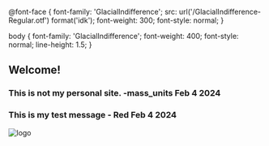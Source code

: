 @font-face {
    font-family: 'GlacialIndifference';
    src: url('/GlacialIndifference-Regular.otf') format('idk');
    font-weight: 300;
    font-style: normal;
}

body {
  font-family: 'GlacialIndifference';
  font-weight: 400;
  font-style: normal;
  line-height: 1.5;
}

## Welcome!

### This is not my personal site. -mass_units Feb 4 2024
### This is my test message - Red Feb 4 2024 
![logo](https://cdn.akamai.steamstatic.com/steam/apps/2199420/header.jpg?t=1703700631)
